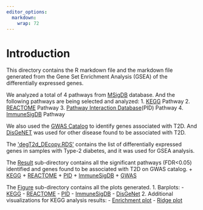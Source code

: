 ```yaml
---
editor_options: 
  markdown: 
    wrap: 72
---
```


# Introduction

This directory contains the R markdown file and the markdown file
generated from the Gene Set Enrichment Analysis (GSEA) of the
differentially expressed genes.

We analyzed a total of 4 pathways from
[MSigDB](http://www.gsea-msigdb.org/gsea/msigdb/human/collection_details.jsp#IMMUNESIGDB)
database. And the following pathways are being selected and analyzed: 1.
[KEGG](http://www.pathway.jp) Pathway 2.
[REACTOME](http://www.reactome.org) Pathway 3. [Pathway Interaction
Database](http://www.ndexbio.org)(PID) Pathway 4.
[ImmuneSigDB](https://www.cell.com/immunity/fulltext/S1074-7613(15)00532-4)
Pathway

We also used the [GWAS Catalog](https://www.ebi.ac.uk/gwas/) to identify
genes associated with T2D. And [DisGeNET](https://www.disgenet.org/) was
used for other disease found to be associated with T2D.

The
['degT2d_DEcopy.RDS'](https://github.com/STAT540-UBC-2023/project-zinc/blob/main/GeneSetEnrichmentAnalysis/degT2d_DEcopy.RDS)
contains the list of differentially expressed genes in samples with
Type-2 diabetes, and it was used for GSEA analysis.

The
[Result](https://github.com/STAT540-UBC-2023/project-zinc/tree/main/GeneSetEnrichmentAnalysis/Result)
sub-directory contains all the significant pathways (FDR\<0.05)
identified and genes found to be associated with T2D on GWAS catalog. +
[KEGG](https://github.com/STAT540-UBC-2023/project-zinc/blob/main/GeneSetEnrichmentAnalysis/Result/kegg_significant_pathways.csv) +
[REACTOME](https://github.com/STAT540-UBC-2023/project-zinc/blob/main/GeneSetEnrichmentAnalysis/Result/reactome_significant_pathways.csv) +
[PID](https://github.com/STAT540-UBC-2023/project-zinc/blob/main/GeneSetEnrichmentAnalysis/Result/pid_significant_pathways.csv) +
[ImmuneSigDB](https://github.com/STAT540-UBC-2023/project-zinc/blob/main/GeneSetEnrichmentAnalysis/Result/IMMUNE_significant_pathways.csv) +
[GWAS](https://github.com/STAT540-UBC-2023/project-zinc/blob/main/GeneSetEnrichmentAnalysis/Result/tsd.genes.csv)

The
[Figure](https://github.com/STAT540-UBC-2023/project-zinc/tree/main/GeneSetEnrichmentAnalysis/Gene-Set-Enrichment-Analysis_files/figure-gfm)
sub-directory contains all the plots generated. 1. Barplots: -
[KEGG](https://github.com/STAT540-UBC-2023/project-zinc/blob/main/GeneSetEnrichmentAnalysis/Gene-Set-Enrichment-Analysis_files/figure-gfm/unnamed-chunk-20-1.png) -
[REACTOME](https://github.com/STAT540-UBC-2023/project-zinc/blob/main/GeneSetEnrichmentAnalysis/Gene-Set-Enrichment-Analysis_files/figure-gfm/unnamed-chunk-30-1.png) -
[PID](https://github.com/STAT540-UBC-2023/project-zinc/blob/main/GeneSetEnrichmentAnalysis/Gene-Set-Enrichment-Analysis_files/figure-gfm/unnamed-chunk-24-1.png) -
[ImmuneSigDB](https://github.com/STAT540-UBC-2023/project-zinc/blob/main/GeneSetEnrichmentAnalysis/Gene-Set-Enrichment-Analysis_files/figure-gfm/unnamed-chunk-36-1.png) -
[DisGeNet](https://github.com/STAT540-UBC-2023/project-zinc/blob/main/GeneSetEnrichmentAnalysis/Gene-Set-Enrichment-Analysis_files/figure-gfm/unnamed-chunk-38-1.png)
2. Additional visualizations for KEGG analysis results: - [Enrichment
plot](https://github.com/STAT540-UBC-2023/project-zinc/blob/main/GeneSetEnrichmentAnalysis/Gene-Set-Enrichment-Analysis_files/figure-gfm/unnamed-chunk-21-1.png) -
[Ridge
plot](https://github.com/STAT540-UBC-2023/project-zinc/blob/main/GeneSetEnrichmentAnalysis/Gene-Set-Enrichment-Analysis_files/figure-gfm/unnamed-chunk-21-2.png)

